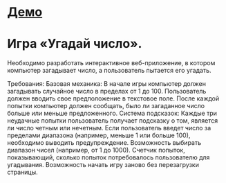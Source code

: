 # [Демо](https://traize.github.io/Guess_Num/)

# Игра «Угадай число». 
Необходимо разработать интерактивное веб-приложение, в котором компьютер загадывает число, а пользователь пытается его угадать.

Требования:
Базовая механика:
В начале игры компьютер должен загадывать случайное число в пределах от 1 до 100.
Пользователь должен вводить свое предположение в текстовое поле.
После каждой попытки компьютер должен сообщать, было ли загаданное число больше или меньше предложенного.
Система подсказок:
Каждые три неудачные попытки пользователь получает подсказку о том, является ли число четным или нечетным.
Если пользователь введет число за пределами диапазона (например, меньше 1 или больше 100), необходимо выводить предупреждение.
Возможность выбирать диапазон чисел (например, от 1 до 1000).
Счетчик попыток, показывающий, сколько попыток потребовалось пользователю для угадывания.
Возможность начать игру заново без перезагрузки страницы.
